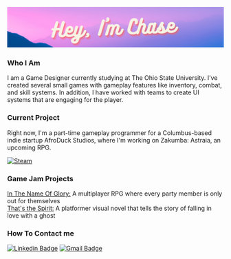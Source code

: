 ![Header image](https://raw.githubusercontent.com/Chaseao/Chaseao/master/Chase.png)
<h3>
  Who I Am
</h3>
<p>
   I am a Game Designer currently studying at The Ohio State University. I’ve created several small games with gameplay features like inventory, combat, and skill systems. In addition, I have worked with teams to create UI systems that are engaging for the player.
</p>

<h3>
  Current Project
</h3>
<p>
  Right now, I'm a part-time gameplay programmer for a Columbus-based indie startup AfroDuck Studios, where I'm working on Zakumba: Astraia, an upcoming RPG.
</p>

[![Steam](https://img.shields.io/badge/Zakumba:_Astraia-%23000000.svg?style=flat&logo=steam&logoColor=white&link=https://store.steampowered.com/app/1430350/Zakumba_Astraia/)](https://store.steampowered.com/app/1430350/Zakumba_Astraia/)

<h3>
  Game Jam Projects
</h3>
<p>
  <a href="https://chasingshadows.itch.io/glory">In The Name Of Glory:</a> A multiplayer RPG where every party member is only out for themselves
  <br>
  <a href="https://chasingshadows.itch.io/spirit">That's the Spirit:</a> A platformer visual novel that tells the story of falling in love with a ghost
  <br>
</p>

<h3>
  How To Contact me
</h3>
  
  [![Linkedin Badge](https://img.shields.io/badge/-Chase_Oberg-blue?style=flat-square&logo=Linkedin&logoColor=white&link=https://www.linkedin.com/in/chase-oberg-6a5a1621b/)](https://www.linkedin.com/in/chase-oberg-6a5a1621b/)
[![Gmail Badge](https://img.shields.io/badge/-chaseao.oberg@gmail.com-d14836?style=flat-square&logo=Gmail&logoColor=white&link=mailto:chaseao.oberg@gmail.com)](mailto:chaseao.oberg@gmail.com)

<!---
Chaseao/Chaseao is a ✨ special ✨ repository because its `README.md` (this file) appears on your GitHub profile.
You can click the Preview link to take a look at your changes.
--->
